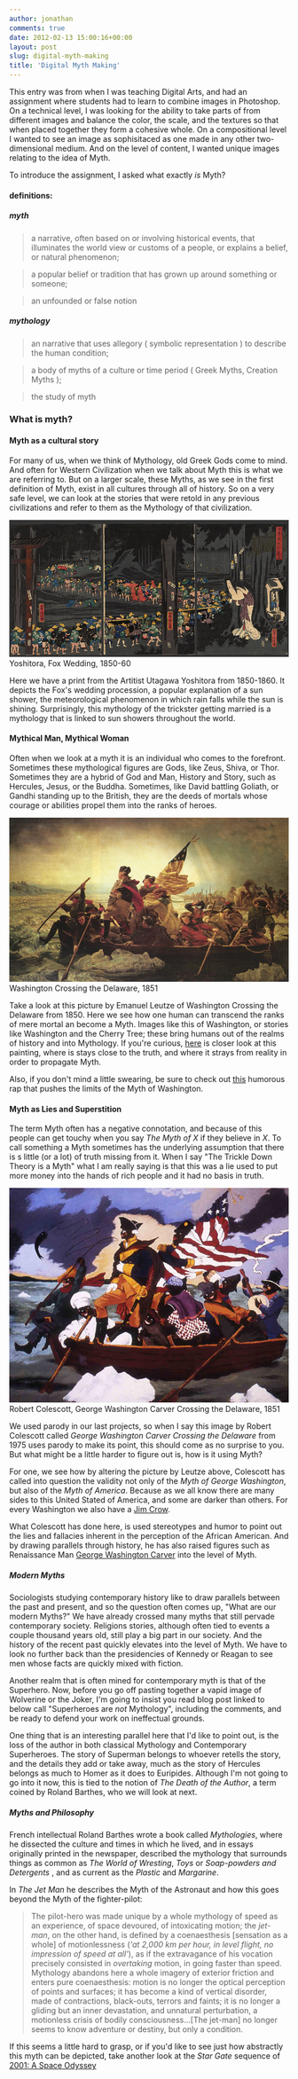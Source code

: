 ```yaml
---
author: jonathan
comments: true
date: 2012-02-13 15:00:16+00:00
layout: post
slug: digital-myth-making
title: 'Digital Myth Making'
---
```


This entry was from when I was teaching Digital Arts, and had an assignment where students had to learn to combine images in Photoshop. On a technical level, I was looking for the ability to take parts of from different images and balance the color, the scale, and the textures so that when placed together they form a cohesive whole.  On a compositional level I wanted to see an image as sophisitaced as one made in any other two-dimensional medium.  And on the level of content, I wanted unique images relating to the idea of Myth. 

To introduce the assignment, I asked what exactly _is_ Myth?

#### definitions:

##### myth

>a narrative, often based on or involving historical events, that illuminates the world view or customs of a people, or explains a belief, or natural phenomenon;

>a popular belief or tradition that has grown up around something or someone;

>an unfounded or false notion

##### mythology

>an narrative that uses allegory ( symbolic representation ) to describe the human condition;

>a body of myths of a culture or time period ( Greek Myths, Creation Myths );

>the study of myth


### What is myth?


#### Myth as a cultural story

For many of us, when we think of Mythology, old Greek Gods come to mind. And often for Western Civilization when we talk about Myth this is what we are referring to.  But on a larger scale, these Myths, as we see in the first definition of Myth, exist in all cultures through all of history.  So on a very safe level, we can look at the stories that were retold in any previous civilizations and refer to them as the Mythology of that civilization.

![Fox Wedding](/images/artists/yoshitora.FoxWedding.1850-60_l.jpg)Yoshitora, Fox Wedding, 1850-60

Here we have a print from the Artitist Utagawa Yoshitora from 1850-1860.  It depicts the Fox's wedding procession, a popular explanation of a sun shower, the meteorological phenomenon in which rain falls while the sun is shining. Surprisingly, this mythology of the trickster getting married is a mythology that is linked to sun showers throughout the world.


#### Mythical Man, Mythical Woman

Often when we look at a myth it is an individual who comes to the forefront.  Sometimes these mythological figures are Gods, like Zeus, Shiva, or Thor.  Sometimes they are a hybrid of God and Man, History and Story, such as Hercules, Jesus, or the Buddha. Sometimes, like David battling Goliath, or Gandhi standing up to the British, they are the deeds of mortals whose courage or abilities propel them into the ranks of heroes.

![Emanuel Gottlieb Leutze, Washington Crossing the Delaware](/images/artists/Leutze.1851.WashingtonCrossingtheDelaware_l.jpg)Washington Crossing the Delaware, 1851

Take a look at this picture by Emanuel Leutze of Washington Crossing the Delaware from 1850.  Here we see how one human can transcend the ranks of mere mortal an become a Myth. Images like this of Washington, or stories like Washington and the Cherry Tree; these bring humans out of the realms of history and into Mythology. If you're curious, [here](http://cityroom.blogs.nytimes.com/2011/12/23/a-famous-painting-meets-its-more-factual-match/?_r=0) is closer look at this painting, where is stays close to the truth, and where it strays from reality in order to propagate Myth.

Also, if you don't mind a little swearing, be sure to check out [this](http://www.youtube.com/watch?v=sbRom1Rz8OA) humorous rap that pushes the limits of the Myth of Washington.


#### Myth as Lies and Superstition

The term Myth often has a negative connotation, and because of this people can get touchy when you say _The Myth of X_ if they believe in _X_.  To call something a Myth sometimes has the underlying assumption that there is s little (or a lot) of truth missing from it.  When I say "The Trickle Down Theory is a Myth" what I am really saying is that this was a lie used to put more money into the hands of rich people and it had no basis in truth.

![George Washington Carver Crossing the Delaware](/images/artists/colescott.1975.WashingtonCarverCrossingtheDelaware_l.jpg)Robert Colescott, George Washington Carver Crossing the Delaware, 1851

We used parody in our last projects, so when I say this image by Robert Colescott called _George Washington Carver Crossing the Delaware_ from 1975 uses parody to make its point, this should come as no surprise to you.  But what might be a little harder to figure out is, how is it using Myth?

For one, we see how by altering the picture by Leutze above, Colescott has called into question the validity not only of the _Myth of George Washington_, but also of the _Myth of America_. Because as we all know there are many sides to this United Stated of America, and some are darker than others. For every Washington we also have a [Jim Crow](http://en.wikipedia.org/wiki/File:Jim_Crow_Jubilee_(Boston_Public_Library).jpg).

What Colescott has done here, is used stereotypes and humor to point out the lies and fallacies inherent in the perception of the African American.  And by drawing parallels through history, he has also raised figures such as Renaissance Man [George Washington Carver](http://en.wikipedia.org/wiki/George_washington_carver) into the level of Myth.


##### Modern Myths

Sociologists studying contemporary history like to draw parallels between the past and present, and so the question often comes up, "What are our modern Myths?"  We have already crossed many myths that still pervade contemporary society.  Religions stories, although often tied to events a couple thousand years old, still play a big part in our society.  And the history of the recent past quickly elevates into the level of Myth.  We have to look no further back than the presidencies of Kennedy or Reagan to see men whose facts are quickly mixed with fiction.

Another realm that is often mined for contemporary myth is that of the Superhero.  Now, before you go off pasting together a vapid image of Wolverine or the Joker, I'm going to insist you read blog post linked to below call "Superheroes are _not_ Mythology", including the comments, and be ready to defend your work on ineffectual grounds.

One thing that is an interesting parallel here that I'd like to point out, is the loss of the author in both classical Mythology and Contemporary Superheroes.  The story of Superman belongs to whoever retells the story, and the details they add or take away, much as the story of Hercules belongs as much to Homer as it does to Euripides.  Although I'm not going to go into it now, this is tied to the notion of _The Death of the Author_, a term coined by Roland Barthes, who we will look at next.


##### Myths and Philosophy

French intellectual Roland Barthes wrote a book called _Mythologies_, where he dissected the culture and times in which he lived, and in essays originally printed in the newspaper, described the mythology that surrounds things as common as _The World of Wresting_, _Toys_ or _Soap-powders and Detergents_ , and as current as the _Plastic_ and _Margarine_.

In _The Jet Man_ he describes the Myth of the Astronaut and how this goes beyond the Myth of the fighter-pilot:

> The pilot-hero was made unique by a whole mythology of speed as an experience, of space devoured, of intoxicating motion; the _jet-man_, on the other hand, is defined by a coenaesthesis [sensation as a whole] of motionlessness (_'at 2,000 km per hour, in level flight, no impression of speed at all'_), as if the extravagance of his vocation precisely consisted in _overtaking_ motion, in going faster than speed.  Mythology abandons here a whole imagery of exterior friction and enters pure coenaesthesis: motion is no longer the optical perception of points and surfaces; it has become a kind of vertical disorder, made of contractions, black-outs, terrors and faints; it is no longer a gliding but an inner devastation, and unnatural perturbation, a motionless crisis of bodily consciousness...[The jet-man] no longer seems to know adventure or destiny, but only a condition.
> 

If this seems a little hard to grasp, or if you'd like to see just how abstractly this myth can be depicted, take another look at the _Star Gate_ sequence of [2001: A Space Odyssey](http://www.youtube.com/results?search_query=space+odyessey+stargate)
